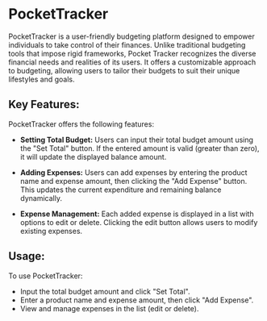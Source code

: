 # PocketTracker

PocketTracker is a user-friendly budgeting platform designed to empower individuals to take control of their finances. Unlike traditional budgeting tools that impose rigid frameworks, Pocket Tracker recognizes the diverse financial needs and realities of its users. It offers a customizable approach to budgeting, allowing users to tailor their budgets to suit their unique lifestyles and goals.

## Key Features:

PocketTracker offers the following features:

- **Setting Total Budget:** Users can input their total budget amount using the "Set Total" button. If the entered amount is valid (greater than zero), it will update the displayed balance amount.

- **Adding Expenses:** Users can add expenses by entering the product name and expense amount, then clicking the "Add Expense" button. This updates the current expenditure and remaining balance dynamically.

- **Expense Management:** Each added expense is displayed in a list with options to edit or delete. Clicking the edit button allows users to modify existing expenses.

## Usage:

To use PocketTracker:

- Input the total budget amount and click "Set Total".
- Enter a product name and expense amount, then click "Add Expense".
- View and manage expenses in the list (edit or delete).